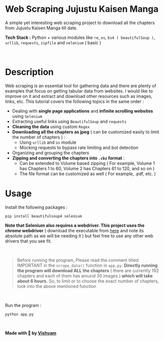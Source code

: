 # Web Scraping Jujustu Kaisen Manga

A simple yet interesting web scraping project to download all the
chapters from Jujustu Kaisen Manga till date.


**Tech Stack :** Python + various modules like `re`, `os`, `bs4 ( beautifulSoup )`, `urllib`, `requests`, `zipfile` and `selenium` ( basic )

<br>

#  Description

Web scraping is an essential tool for gathering data and there are plenty of examples that focus on getting tabular data from websites. I would like to improve on it and extract and download other resources such as images, links, etc. This tutorial covers the following topics in the same order :

- Dealing with **single page applications** and **infinite scrolling websites** using `Selenium`
- Extracting useful links using `BeautifulSoup` and `requests` 
- **Cleaning the data** using custom `Regex`  
- **Downloading all the chapters as jpeg** ( can be customized easily to limit the number of chapters ) :
    - Using `urllib` and `os` module
    - Mocking requests to bypass rate limiting and bot detection 
- Organizing and grouping the chapters
- **Zipping and converting the chapters into `.cbz` format** :
    - Can be extended to Volume based zipping ( For example, Volume 1 has Chapters 1 to 60, Volume 2 has Chapters 61 to 120, and so on )
    - The file format can be customized as well ( For example, .pdf, etc. )



# Usage

Install the following packages :

```
pip install beautifulsoup4 selenium
```

**Note that Selenium also requires a webdriver. This project uses
the chrome webdriver** ( download the executable from [here](https://sites.google.com/chromium.org/driver/) and note its absolute path as we will be needing it ) but feel free to use any other web drivers that you see fit.

<br>

> Before running the program, Please read the comment titled IMPORTANT in the `scrape_data()` function in `app.py`. **Directly running the program 
will download ALL the chapters** ( there are currently 192 chapters and each of them has around 30 images ) **which will take about 6 hours.** So, to limit or to choose the exact number of chapters, look into the above mentioned function

<br>

Run the program :

```
python app.py
```

<br>

**Made with 💙 by [Vishvam](https://github.com/Vishvam10)**
